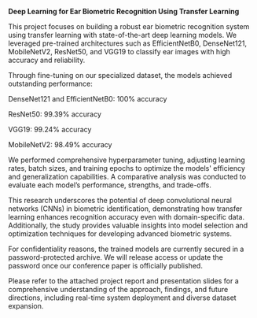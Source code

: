 **Deep Learning for Ear Biometric Recognition Using Transfer Learning**

This project focuses on building a robust ear biometric recognition system using transfer learning with state-of-the-art deep learning models. We leveraged pre-trained architectures such as EfficientNetB0, DenseNet121, MobileNetV2, ResNet50, and VGG19 to classify ear images with high accuracy and reliability.

Through fine-tuning on our specialized dataset, the models achieved outstanding performance:

DenseNet121 and EfficientNetB0: 100% accuracy

ResNet50: 99.39% accuracy

VGG19: 99.24% accuracy

MobileNetV2: 98.49% accuracy

We performed comprehensive hyperparameter tuning, adjusting learning rates, batch sizes, and training epochs to optimize the models' efficiency and generalization capabilities. A comparative analysis was conducted to evaluate each model’s performance, strengths, and trade-offs.

This research underscores the potential of deep convolutional neural networks (CNNs) in biometric identification, demonstrating how transfer learning enhances recognition accuracy even with domain-specific data. Additionally, the study provides valuable insights into model selection and optimization techniques for developing advanced biometric systems.

For confidentiality reasons, the trained models are currently secured in a password-protected archive. We will release access or update the password once our conference paper is officially published.

Please refer to the attached project report and presentation slides for a comprehensive understanding of the approach, findings, and future directions, including real-time system deployment and diverse dataset expansion.
